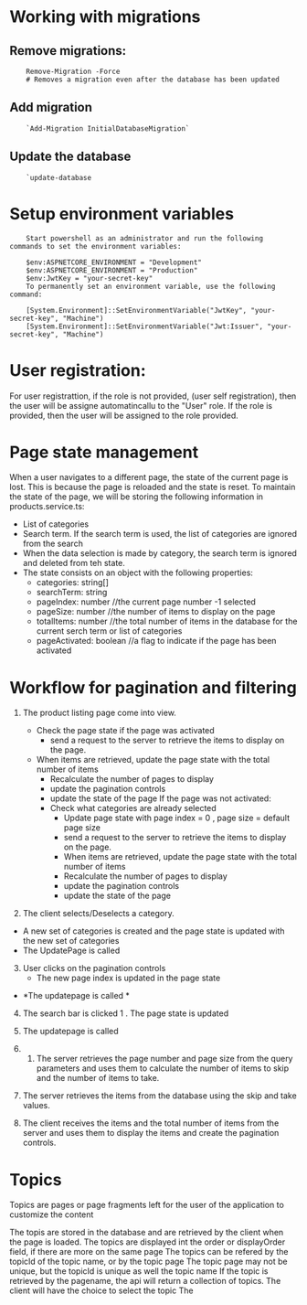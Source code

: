 # Working with migrations

## Remove migrations:
		
		Remove-Migration -Force 
		# Removes a migration even after the database has been updated
		
## Add migration

		`Add-Migration InitialDatabaseMigration`

## Update the database

		`update-database

# Setup environment variables

		Start powershell as an administrator and run the following commands to set the environment variables:

		$env:ASPNETCORE_ENVIRONMENT = "Development"
		$env:ASPNETCORE_ENVIRONMENT = "Production"
		$env:JwtKey = "your-secret-key"
		To permanently set an environment variable, use the following command:

		[System.Environment]::SetEnvironmentVariable("JwtKey", "your-secret-key", "Machine")
		[System.Environment]::SetEnvironmentVariable("Jwt:Issuer", "your-secret-key", "Machine")

# User registration:
For user registrattion, if the role is not provided, (user self registration), then the user will be assigne automatincallu to the "User" role. If the role is provided, then the user will be assigned to the role provided.

# Page state management
When a user navigates to a different page, the state of the current page is lost. This is because the page is reloaded and the state is reset. To maintain the state of the page, we will be storing the following information in products.service.ts:
* List of categories
* Search term. If the search term is used, the list of categories are ignored from the search
* When the data selection is made by category, the search term is ignored and deleted from teh state.
* The state consists on an object with the following properties:
	* categories: string[]
	* searchTerm: string
	* pageIndex: number //the current page number -1 selected
	* pageSize: number //the number of items to display on the page
	* totalItems: number //the total number of items in the database for the current serch term or list of categories
	* pageActivated: boolean //a flag to indicate if the page has been activated
	

# Workflow for pagination and filtering
1. The product listing page come into view. 
	* Check the page state if the page was activated
 		* send a request to the server to retrieve the items to display on the page.
    * When items are retrieved, update the page state with the total number of items
		* Recalculate the number of pages to display
		* update the pagination controls
		* update the state of the page
	If the page was not activated:
		* Check what categories are already selected
			* Update page state with page index = 0 , page size = default page size
			* send a request to the server to retrieve the items to display on the page.
    		* When items are retrieved, update the page state with the total number of items
			* Recalculate the number of pages to display
			* update the pagination controls
			* update the state of the page

2. The client selects/Deselects a category. 
* A new set of categories is created and the page state is updated with the new set of categories
* The UpdatePage is called

3. User clicks on the pagination controls
	* The new page index is updated in the page state
* *The updatepage is called
	* 
4. The search bar is clicked
1	. The page state is updated
1. The updatepage is called


1. 1. The server retrieves the page number and page size from the query parameters and uses them to calculate the number of items to skip and the number of items to take.
1. The server retrieves the items from the database using the skip and take values.
1. The client receives the items and the total number of items from the server and uses them to display the items and create the pagination controls.


# Topics
Topics are pages or page fragments left for the user of the application to customize the content

The topis are stored in the database and are retrieved by the client when the page is loaded. The topics are displayed int the order or displayOrder field, if there are more on the same page
The topics can be refered by the topicId of the topic name, or by the topic page
The topic page may not be unique, but the topicId is unique as well the topic name
If the topic is retrieved by the pagename, the api will return a collection of topics. The client will have the choice to select the topic
The 